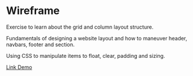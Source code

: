 # Wireframe


Exercise to learn about the grid and column layout structure.


Fundamentals of designing a website layout and how to maneuver header, navbars, footer and section.

Using CSS to manipulate items to float, clear, padding and sizing.

[Link Demo](https://dev-lam.github.io/Wireframe/)
